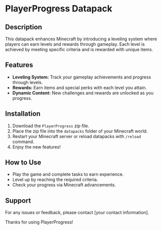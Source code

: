 # PlayerProgress Datapack

## Description
This datapack enhances Minecraft by introducing a leveling system where players can earn levels and rewards through gameplay. Each level is achieved by meeting specific criteria and is rewarded with unique items.

## Features
- **Leveling System:** Track your gameplay achievements and progress through levels.
- **Rewards:** Earn items and special perks with each level you attain.
- **Dynamic Content:** New challenges and rewards are unlocked as you progress.

## Installation
1. Download the `PlayerProgress` zip file.
2. Place the zip file into the `datapacks` folder of your Minecraft world.
3. Restart your Minecraft server or reload datapacks with `/reload` command.
4. Enjoy the new features!

## How to Use
- Play the game and complete tasks to earn experience.
- Level up by reaching the required criteria.
- Check your progress via Minecraft advancements.

## Support
For any issues or feedback, please contact [your contact information].

Thanks for using PlayerProgress!
